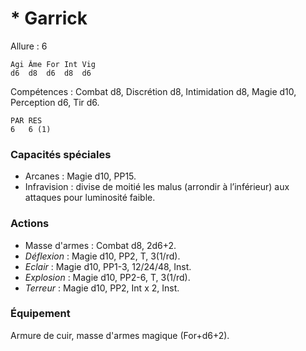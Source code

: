 # * Garrick

Allure : 6

	Agi	Âme	For	Int	Vig
	d6	d8	d6	d8	d6

Compétences : Combat d8, Discrétion d8, Intimidation d8, Magie d10, Perception d6, Tir d6.

	PAR	RES
	6	6 (1)

### Capacités spéciales
- Arcanes : Magie d10, PP15.
- Infravision : divise de moitié les malus (arrondir à l’inférieur) aux attaques pour luminosité faible.

### Actions
- Masse d'armes : Combat d8, 2d6+2.
- _Déflexion_ : Magie d10, PP2, T, 3(1/rd).
- _Eclair_ : Magie d10, PP1-3, 12/24/48, Inst.
- _Explosion_ : Magie d10, PP2-6, T, 3(1/rd).
- _Terreur_ : Magie d10, PP2, Int x 2, Inst.

### Équipement
Armure de cuir, masse d'armes magique (For+d6+2).
